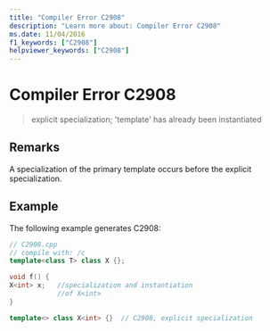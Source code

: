 ```yaml
---
title: "Compiler Error C2908"
description: "Learn more about: Compiler Error C2908"
ms.date: 11/04/2016
f1_keywords: ["C2908"]
helpviewer_keywords: ["C2908"]
---
```

# Compiler Error C2908

> explicit specialization; 'template' has already been instantiated

## Remarks

A specialization of the primary template occurs before the explicit specialization.

## Example

The following example generates C2908:

```cpp
// C2908.cpp
// compile with: /c
template<class T> class X {};

void f() {
X<int> x;   //specialization and instantiation
            //of X<int>
}

template<> class X<int> {}  // C2908, explicit specialization
```
